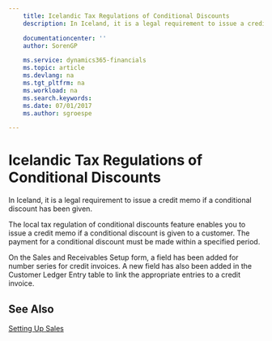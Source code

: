 ```yaml
---
    title: Icelandic Tax Regulations of Conditional Discounts
    description: In Iceland, it is a legal requirement to issue a credit memo if a conditional discount has been given.

    documentationcenter: ''
    author: SorenGP

    ms.service: dynamics365-financials
    ms.topic: article
    ms.devlang: na
    ms.tgt_pltfrm: na
    ms.workload: na
    ms.search.keywords:
    ms.date: 07/01/2017
    ms.author: sgroespe

---
```

# Icelandic Tax Regulations of Conditional Discounts
In Iceland, it is a legal requirement to issue a credit memo if a conditional discount has been given.  

The local tax regulation of conditional discounts feature enables you to issue a credit memo if a conditional discount is given to a customer. The payment for a conditional discount must be made within a specified period.  

On the Sales and Receivables Setup form, a field has been added for number series for credit invoices. A new field has also been added in the Customer Ledger Entry table to link the appropriate entries to a credit invoice.  

## See Also  
[Setting Up Sales](../../sales-setup-sales.md)
